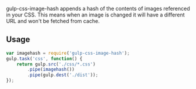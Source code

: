 gulp-css-image-hash appends a hash of the contents of images referenced in your
CSS. This means when an image is changed it will have a different URL and won't
be fetched from cache.

## Usage

```js
var imagehash = require('gulp-css-image-hash');
gulp.task('css', function() {
    return gulp.src('./css/*.css')
        .pipe(imagehash())
        .pipe(gulp.dest('./dist'));
});
```
